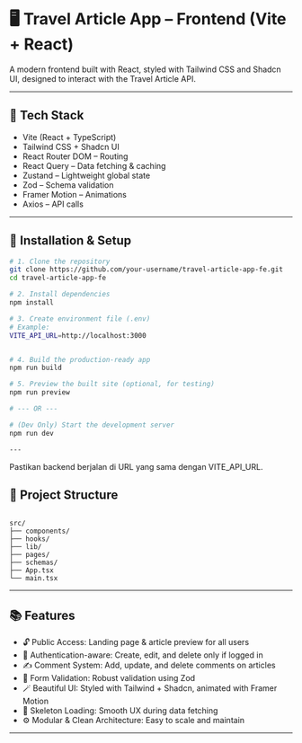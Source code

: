 # 🖥️ Travel Article App – Frontend (Vite + React)

A modern frontend built with React, styled with Tailwind CSS and Shadcn UI, designed to interact with the Travel Article API.

---

## 🚀 Tech Stack

- Vite (React + TypeScript)
- Tailwind CSS + Shadcn UI
- React Router DOM – Routing
- React Query – Data fetching & caching
- Zustand – Lightweight global state
- Zod – Schema validation
- Framer Motion – Animations
- Axios – API calls

---

## 🚀 Installation & Setup

```bash
# 1. Clone the repository
git clone https://github.com/your-username/travel-article-app-fe.git
cd travel-article-app-fe

# 2. Install dependencies
npm install

# 3. Create environment file (.env)
# Example:
VITE_API_URL=http://localhost:3000


# 4. Build the production-ready app
npm run build

# 5. Preview the built site (optional, for testing)
npm run preview

# --- OR ---

# (Dev Only) Start the development server
npm run dev

---
```

Pastikan backend berjalan di URL yang sama dengan VITE_API_URL.

## 📂 Project Structure

```

src/
├── components/
├── hooks/
├── lib/
├── pages/
├── schemas/
├── App.tsx
└── main.tsx

```

---

## 📚 Features

- 🔓 Public Access: Landing page & article preview for all users
- 🔐 Authentication-aware: Create, edit, and delete only if logged in
- ✍️ Comment System: Add, update, and delete comments on articles
- 📄 Form Validation: Robust validation using Zod
- 🪄 Beautiful UI: Styled with Tailwind + Shadcn, animated with Framer Motion
- 🧱 Skeleton Loading: Smooth UX during data fetching
- ⚙️ Modular & Clean Architecture: Easy to scale and maintain

---
